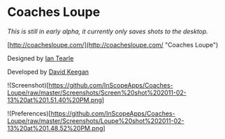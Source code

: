 Coaches Loupe
========

*This is still in early alpha, it currently only saves shots to the desktop.*

[http://coachesloupe.com/](http://coachesloupe.com/ "Coaches Loupe")

Designed by [Ian Tearle](http://iantearle.com/)

Developed by [David Keegan](http://inscopeapps.com/)

!(Screenshot)[https://github.com/InScopeApps/Coaches-Loupe/raw/master/Screenshots/Screen%20shot%202011-02-13%20at%201.51.40%20PM.png]

!(Preferences)[https://github.com/InScopeApps/Coaches-Loupe/raw/master/Screenshots/Loupe%20shot%202011-02-13%20at%201.48.52%20PM.png]
